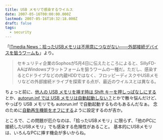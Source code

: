 ```yaml
---
title: USB メモリで感染するウイルス
date: 2007-05-16T00:00:00.000Z
lastmod: 2007-05-16T10:32:18.000Z
draft: false
tags:
  - security
---
```


「[ITmedia News：拾ったUSBメモリは不用意につながない——外部接続デバイスを狙うワームも](http://www.itmedia.co.jp/news/articles/0705/07/news024.html)」より。

> セキュリティ企業のSophosが5月4日に伝えたところによると、SillyFD-AAはWindowsプラットフォームを狙うワームの一種だ。ただし、感染するとCドライブなどの内蔵HDDではなく、フロッピーディスクやUSBメモリなどの外部接続ドライブを探索する点が、最近のウイルスとは異なる。

ちょっと前に、[他人の USB メモリを挿す時は Shift キーを押しっぱなしにする](/posts/20070128/p02)とか、[autorun.inf では USB メモリは自動起動しない？](/posts/20070201/p01)とかで散々悩んだけど、やっぱり USB メモリでも autorun.inf で自動起動するものもあるんだなぁ。 念のために[自動再生機能をオフにする](https://www.machu.jp/diary/20070128.html#c01)ように設定するのが吉か。

ところで、この問題が厄介なのは、「拾ったUSBメモリ」に限らず、「他のPCに接続したUSBメモリ」でも感染する危険性があること。 基本的にUSBメモリは、いろんなPCに挿す機会が多いからね。
